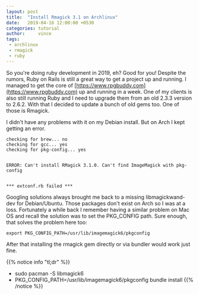```yaml
---
layout: post
title:  "Install Rmagick 3.1 on Archlinux"
date:   2019-04-16 12:00:00 +0530
categories: tutorial
author:     vince
tags:
 - archlinux
 - rmagick
 - ruby
---
```



So you're doing ruby development in 2019, eh? Good for you! Despite the rumors, Ruby on Rails is still a great way to get a project up and running. I managed to get the core of [https://www.rpgbuddy.com](https://www.rpgbuddy.com) up and running in a week. One of my clients is also still running Ruby and I need to upgrade them from an old 2.3.3 version to 2.6.2. With that I decided to update a bunch of old gems too. One of those is Rmagick.

I didn't have any problems with it on my Debian install. But on Arch I kept getting an error.

    checking for brew... no
    checking for gcc... yes
    checking for pkg-config... yes


    ERROR: Can't install RMagick 3.1.0. Can't find ImageMagick with pkg-config


    *** extconf.rb failed ***


Googling solutions always brought me back to a missing libmagickwand-dev for Debian/Ubuntu. Those packages don't exist on Arch so I was at a loss. Fortunately a while back I remember having a similar problem on Mac OS and recall the solution was to set the PKG_CONFIG path. Sure enough, that solves the problem here too:

```
export PKG_CONFIG_PATH=/usr/lib/imagemagick6/pkgconfig
```

After that installing the rmagick gem directly or via bundler would work just fine.

{{% notice info "tl;dr" %}}
* sudo pacman -S libmagick6
* PKG_CONFIG_PATH=/usr/lib/imagemagick6/pkgconfig bundle install
{{% /notice %}}
